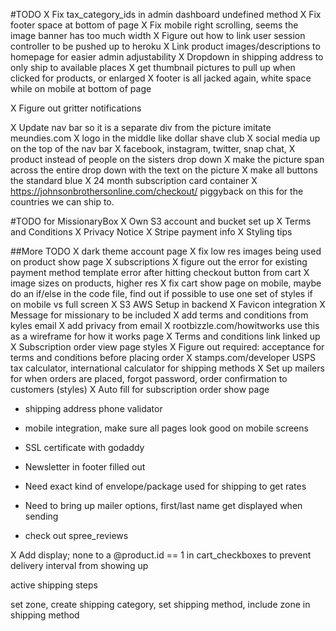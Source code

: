 #TODO
X Fix tax_category_ids in admin dashboard undefined method
X Fix footer space at bottom of page
X Fix mobile right scrolling, seems the image banner has too much width
X Figure out how to link user session controller to be pushed up to heroku
X Link product images/descriptions to homepage for easier admin adjustability
X Dropdown in shipping address to only ship to available places
X get thumbnail pictures to pull up when clicked for products, or enlarged
X footer is all jacked again, white space while on mobile at bottom of page

X Figure out gritter notifications

X Update nav bar so it is a separate div from the picture imitate meundies.com
X logo in the middle like dollar shave club
X social media up on the top of the nav bar
X facebook, instagram, twitter, snap chat,
X product instead of people on the sisters drop down
X make the picture span across the entire drop down  with the text on the picture
X make all buttons the standard blue
X 24 month subscription card container
X https://johnsonbrothersonline.com/checkout/ piggyback on this for the countries we can ship to.

#TODO for MissionaryBox
X Own S3 account and bucket set up
X Terms and Conditions
X Privacy Notice
X Stripe payment info
X Styling tips

##More TODO
X dark theme account page
X fix low res images being used on product show page
X subscriptions
X figure out the error for existing payment method template error after hitting checkout button from cart
X image sizes on products, higher res
X fix cart show page on mobile, maybe do an if/else in the code file, find out if possible to use one set of styles if on mobile vs full screen
X S3 AWS Setup in backend
X Favicon integration
X Message for missionary to be included
X add terms and conditions from kyles email
X add privacy from email 
X rootbizzle.com/howitworks use this as a wireframe for how it works page
X Terms and conditions link linked up
X Subscription order view page styles
X Figure out required: acceptance for terms and conditions before placing order
X stamps.com/developer USPS tax calculator, international calculator for shipping methods
X Set up mailers for when orders are placed, forgot password, order confirmation to customers (styles)
X Auto fill for subscription order show page

- shipping address phone validator
- mobile integration, make sure all pages look good on mobile screens
- SSL certificate with godaddy
- Newsletter in footer filled out

- Need exact kind of envelope/package used for shipping to get rates

- Need to bring up mailer options, first/last name get displayed when sending

- check out spree_reviews

X Add display; none to a @product.id == 1 in cart_checkboxes to prevent delivery interval from showing up

active shipping steps

set zone, create shipping category, set shipping method, include zone in shipping method